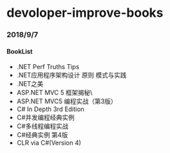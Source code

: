 # devoloper-improve-books
### 2018/9/7
#### BookList
- .NET Perf Truths Tips
- .NET应用程序架构设计 原则 模式与实践
- .NET之美
- ASP.NET  MVC  5  框架揭秘\
- ASP.NET MVC5 编程实战（第3版）
- C# In Depth 3rd Edition
- C#并发编程经典实例
- C#多线程编程实战
- C#经典实例 第4版
- CLR via C#(Version 4)


